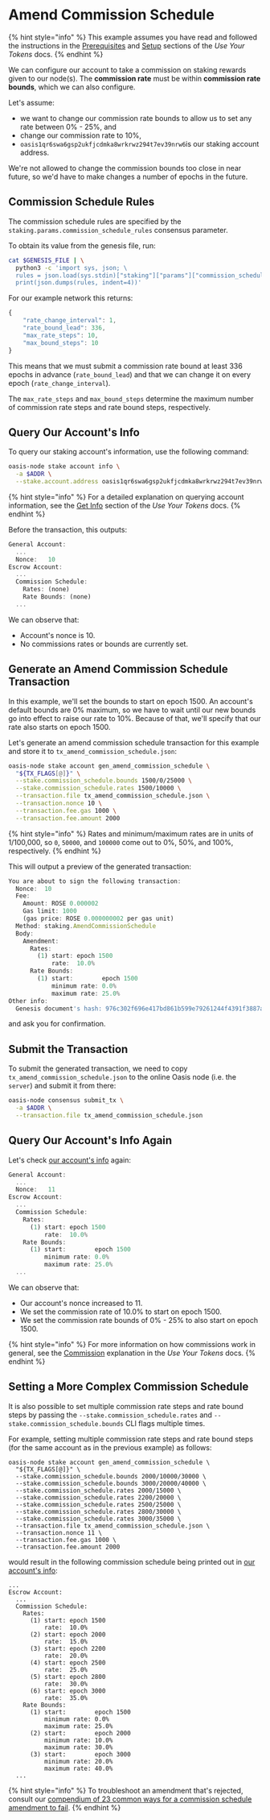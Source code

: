 # Amend Commission Schedule

{% hint style="info" %}
This example assumes you have read and followed the instructions in the [Prerequisites](../../manage-tokens/oasis-cli-tools/prerequisites.md) and [Setup](../../manage-tokens/oasis-cli-tools/setup.md) sections of the _Use Your Tokens_ docs.
{% endhint %}

We can configure our account to take a commission on staking rewards given to our node\(s\). The **commission rate** must be within **commission rate bounds**, which we can also configure.

Let's assume:

* we want to change our commission rate bounds to allow us to set any rate between 0% - 25%, and
* change our commission rate to 10%,
* `oasis1qr6swa6gsp2ukfjcdmka8wrkrwz294t7ev39nrw6`is our staking account address.

We're not allowed to change the commission bounds too close in near future, so we'd have to make changes a number of epochs in the future.

## Commission Schedule Rules

The commission schedule rules are specified by the `staking.params.commission_schedule_rules` consensus parameter.

To obtain its value from the genesis file, run:

```bash
cat $GENESIS_FILE | \
  python3 -c 'import sys, json; \
  rules = json.load(sys.stdin)["staking"]["params"]["commission_schedule_rules"]; \
  print(json.dumps(rules, indent=4))'
```

For our example network this returns:

```javascript
{
    "rate_change_interval": 1,
    "rate_bound_lead": 336,
    "max_rate_steps": 10,
    "max_bound_steps": 10
}
```

This means that we must submit a commission rate bound at least 336 epochs in advance \(`rate_bound_lead`\) and that we can change it on every epoch \(`rate_change_interval`\).

The `max_rate_steps` and `max_bound_steps` determine the maximum number of commission rate steps and rate bound steps, respectively.

## Query Our Account's Info

To query our staking account's information, use the following command:

```bash
oasis-node stake account info \
  -a $ADDR \
  --stake.account.address oasis1qr6swa6gsp2ukfjcdmka8wrkrwz294t7ev39nrw6
```

{% hint style="info" %}
For a detailed explanation on querying account information, see the [Get Info](../../manage-tokens/oasis-cli-tools/get-account-info.md) section of the _Use Your Tokens_ docs.
{% endhint %}

Before the transaction, this outputs:

```javascript
General Account:
  ...
  Nonce:   10
Escrow Account:
  ...
  Commission Schedule:
    Rates: (none)
    Rate Bounds: (none)
  ...
```

We can observe that:

* Account's nonce is 10.
* No commissions rates or bounds are currently set.

## Generate an Amend Commission Schedule Transaction

In this example, we'll set the bounds to start on epoch 1500. An account's default bounds are 0% maximum, so we have to wait until our new bounds go into effect to raise our rate to 10%. Because of that, we'll specify that our rate also starts on epoch 1500.

Let's generate an amend commission schedule transaction for this example and store it to `tx_amend_commission_schedule.json`:

```bash
oasis-node stake account gen_amend_commission_schedule \
  "${TX_FLAGS[@]}" \
  --stake.commission_schedule.bounds 1500/0/25000 \
  --stake.commission_schedule.rates 1500/10000 \
  --transaction.file tx_amend_commission_schedule.json \
  --transaction.nonce 10 \
  --transaction.fee.gas 1000 \
  --transaction.fee.amount 2000
```

{% hint style="info" %}
Rates and minimum/maximum rates are in units of 1/100,000, so `0`, `50000`, and `100000` come out to 0%, 50%, and 100%, respectively.
{% endhint %}

This will output a preview of the generated transaction:

```javascript
You are about to sign the following transaction:
  Nonce:  10
  Fee:
    Amount: ROSE 0.000002
    Gas limit: 1000
    (gas price: ROSE 0.000000002 per gas unit)
  Method: staking.AmendCommissionSchedule
  Body:
    Amendment:
      Rates:
        (1) start: epoch 1500
            rate:  10.0%
      Rate Bounds:
        (1) start:        epoch 1500
            minimum rate: 0.0%
            maximum rate: 25.0%
Other info:
  Genesis document's hash: 976c302f696e417bd861b599e79261244f4391f3887a488212ee122ca7bbf0a8
```

and ask you for confirmation.

## Submit the Transaction

To submit the generated transaction, we need to copy `tx_amend_commission_schedule.json` to the online Oasis node \(i.e. the `server`\) and submit it from there:

```bash
oasis-node consensus submit_tx \
  -a $ADDR \
  --transaction.file tx_amend_commission_schedule.json
```

## Query Our Account's Info Again

Let's check [our account's info](amend-commission-schedule.md#query-our-accounts-info) again:

```javascript
General Account:
  ...
  Nonce:   11
Escrow Account:
  ...
  Commission Schedule:
    Rates:
      (1) start: epoch 1500
          rate:  10.0%
    Rate Bounds:
      (1) start:        epoch 1500
          minimum rate: 0.0%
          maximum rate: 25.0%
  ...
```

We can observe that:

* Our account's nonce increased to 11.
* We set the commission rate of 10.0% to start on epoch 1500.
* We set the commission rate bounds of 0% - 25% to also start on epoch 1500.

{% hint style="info" %}
For more information on how commissions work in general, see the [Commission](../../manage-tokens/terminology.md#commission) explanation in the _Use Your Tokens_ docs.
{% endhint %}

## Setting a More Complex Commission Schedule

It is also possible to set multiple commission rate steps and rate bound steps by passing the `--stake.commission_schedule.rates` and `--stake.commission_schedule.bounds` CLI flags multiple times.

For example, setting multiple commission rate steps and rate bound steps \(for the same account as in the previous example\) as follows:

```
oasis-node stake account gen_amend_commission_schedule \
  "${TX_FLAGS[@]}" \
  --stake.commission_schedule.bounds 2000/10000/30000 \
  --stake.commission_schedule.bounds 3000/20000/40000 \
  --stake.commission_schedule.rates 2000/15000 \
  --stake.commission_schedule.rates 2200/20000 \
  --stake.commission_schedule.rates 2500/25000 \
  --stake.commission_schedule.rates 2800/30000 \
  --stake.commission_schedule.rates 3000/35000 \
  --transaction.file tx_amend_commission_schedule.json \
  --transaction.nonce 11 \
  --transaction.fee.gas 1000 \
  --transaction.fee.amount 2000
```

would result in the following commission schedule being printed out in [our account's info](amend-commission-schedule.md#query-our-accounts-info):

```text
...
Escrow Account:
  ...
  Commission Schedule:
    Rates:
      (1) start: epoch 1500
          rate:  10.0%
      (2) start: epoch 2000
          rate:  15.0%
      (3) start: epoch 2200
          rate:  20.0%
      (4) start: epoch 2500
          rate:  25.0%
      (5) start: epoch 2800
          rate:  30.0%
      (6) start: epoch 3000
          rate:  35.0%
    Rate Bounds:
      (1) start:        epoch 1500
          minimum rate: 0.0%
          maximum rate: 25.0%
      (2) start:        epoch 2000
          minimum rate: 10.0%
          maximum rate: 30.0%
      (3) start:        epoch 3000
          minimum rate: 20.0%
          maximum rate: 40.0%
  ...
```

{% hint style="info" %}
To troubleshoot an amendment that's rejected, consult our [compendium of 23 common ways for a commission schedule amendment to fail](https://github.com/oasisprotocol/oasis-core/blob/0dee03d75b3e8cfb36293fbf8ecaaec6f45dd3a5/go/staking/api/commission_test.go#L61-L610).
{% endhint %}

